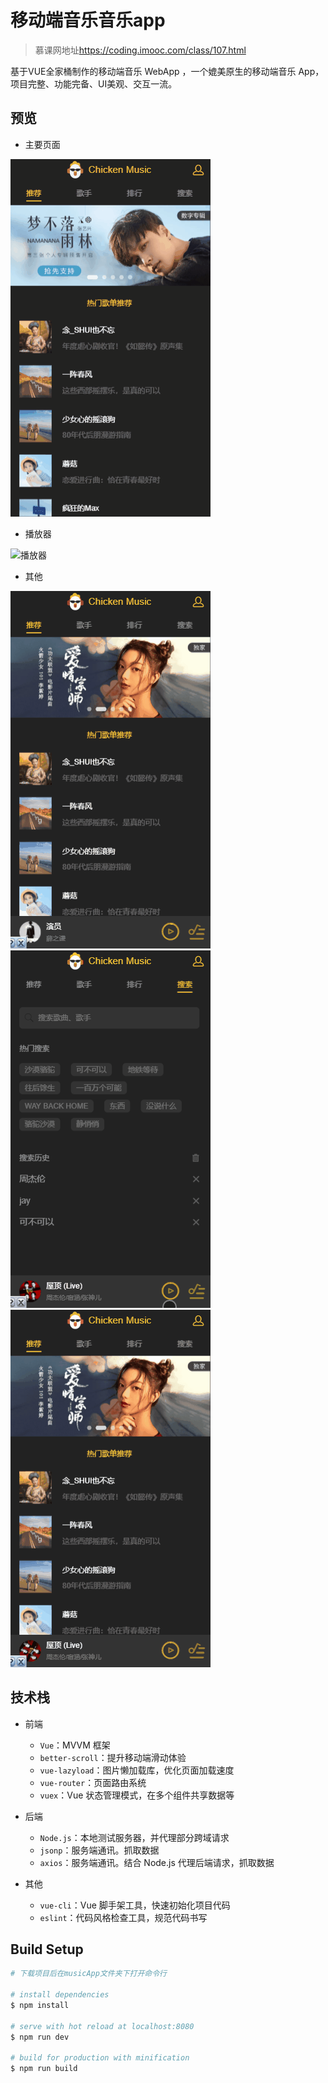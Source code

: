 # 移动端音乐音乐app

>慕课网地址<https://coding.imooc.com/class/107.html>

基于VUE全家桶制作的移动端音乐 WebApp ，一个媲美原生的移动端音乐 App，项目完整、功能完备、UI美观、交互一流。

## 预览

- 主要页面

![主要页面](./img/1.gif)

- 播放器

![播放器](./img/2.gif)

- 其他

![个人中心](./img/3.gif)
![搜索](./img/4.gif)
![播放列表](./img/5.gif)

## 技术栈

- 前端
  - `Vue`：MVVM 框架
  - `better-scroll`：提升移动端滑动体验
  - `vue-lazyload`：图片懒加载库，优化页面加载速度
  - `vue-router`：页面路由系统
  - `vuex`：Vue 状态管理模式，在多个组件共享数据等

- 后端
  - `Node.js`：本地测试服务器，并代理部分跨域请求
  - `jsonp`：服务端通讯。抓取数据
  - `axios`：服务端通讯。结合 Node.js 代理后端请求，抓取数据

- 其他
  - `vue-cli`：Vue 脚手架工具，快速初始化项目代码
  - `eslint`：代码风格检查工具，规范代码书写

## Build Setup

``` bash
# 下载项目后在musicApp文件夹下打开命令行

# install dependencies
$ npm install

# serve with hot reload at localhost:8080
$ npm run dev

# build for production with minification
$ npm run build
```
